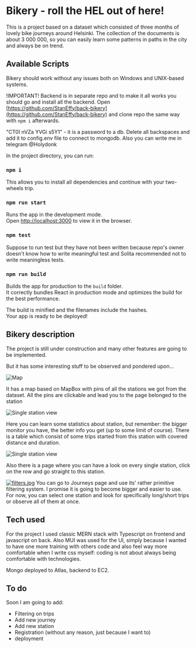 # Bikery - roll the HEL out of here!

This is a project based on a dataset which consisted of three months of lovely bike journeys around Helsinki. The
collection of the documents is about 3 000 000, so you can easily learn some patterns in paths in the city and
always be on trend.

## Available Scripts

Bikery should work without any issues both on Windows and UNIX-based systems.

!IMPORTANT!
Backend is in separate repo and to make it all works you should go and install all the backend.
Open [https://github.com/StanEffy/back-bikery](https://github.com/StanEffy/back-bikery) and clone repo the same way
with `npm i` afterwards.

"CT0I nVZa YVGi s5Y1" - it is a password to a db. Delete all backspaces and add it to config.env file to connect to
mongodb.
Also you can write me in telegram @Holydonk

In the project directory, you can run:

### `npm i`

This allows you to install all dependencies and continue with your two-wheels trip.

### `npm run start`

Runs the app in the development mode.\
Open [http://localhost:3000](http://localhost:3000) to view it in the browser.

### `npm test`

Suppose to run test but they have not been written because repo's owner doesn't know how to write meaningful test
and Solita recommended not to write meaningless tests.

### `npm run build`

Builds the app for production to the `build` folder.\
It correctly bundles React in production mode and optimizes the build for the best performance.

The build is minified and the filenames include the hashes.\
Your app is ready to be deployed!

## Bikery description

The project is still under construction and many other features are going to be implemented.

But it has some interesting stuff to be observed and pondered upon...

![Map](https://iili.io/gdoemN.md.jpg)

It has a map based on MapBox with pins of all the stations we got from the dataset. All the pins are clickable and
lead you to the page belonged to the station

![Single station view](https://iili.io/gdovII.md.jpg)

Here you can learn some statistics about station, but remember: the bigger monitor you have, the better info you get
(up to some limit of course).
There is a table which consist of some trips started from this station with covered distance and duration.

![Single station view](https://iili.io/gdoOep.md.jpg)

Also there is a page where you can have a look on every single station, click on the row and go straight to this
station.

[![filters.jpg](https://i.postimg.cc/MpdLzF41/filters.jpg)](https://postimg.cc/18VBHJyz)
You can go to Journeys page and use its' rather primitive filtering system. I promise it is going to become bigger and
easier to use. For now, you can select one station and look for specifically long/short trips or observe all of them
at once.

## Tech used

For the project I used classic MERN stack with Typescript on frontend and javascript on back.
Also MUI was used for the UI, simply because I wanted to have one more training with others code and also feel way
more comfortable when I write css myself: coding is not about always being comfortable with technologies.

Mongo deployed to Atlas, backend to EC2.

## To do

Soon I am going to add:

-   Filtering on trips
-   Add new journey
-   Add new station
-   Registration (without any reason, just because I want to)
-   deployment
